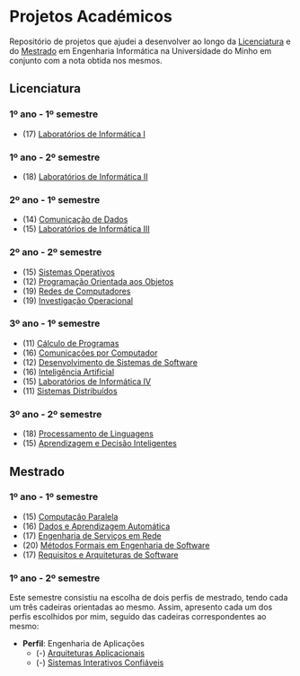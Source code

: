 # **Projetos Académicos**

Repositório de projetos que ajudei a desenvolver ao longo da [Licenciatura](#licenciatura) e do [Mestrado](#mestrado) em Engenharia Informática na Universidade do Minho em conjunto com a nota obtida nos mesmos.





## <a id="licenciatura">  </a>  **Licenciatura**

### **1º ano - 1º semestre**

- (17) [Laboratórios de Informática I](https://github.com/marshaia/uminho-miei/tree/main/Licenciatura/1ano/Laborat%C3%B3rios%20de%20Inform%C3%A1tica%20I)



### **1º ano - 2º semestre**

- (18) [Laboratórios de Informática II](https://github.com/marshaia/uminho-miei/tree/main/Licenciatura/1ano/Laborat%C3%B3rios%20de%20Inform%C3%A1tica%20II)



### **2º ano - 1º semestre**

- (14) [Comunicação de Dados](https://github.com/marshaia/SHAFT-CD-20-21)
- (15) [Laboratórios de Informática III](https://github.com/marshaia/uminho-miei/tree/main/Licenciatura/2ano/Laborat%C3%B3rios%20de%20Inform%C3%A1tica%20III)

### **2º ano - 2º semestre**

- (15) [Sistemas Operativos](https://github.com/marshaia/uminho-miei/tree/main/Licenciatura/2ano/Sistemas%20Operativos)
- (12) [Programação Orientada aos Objetos](https://github.com/marshaia/uminho-miei/tree/main/Licenciatura/2ano/Programa%C3%A7%C3%A3o%20Orientada%20aos%20Objetos)
- (19) [Redes de Computadores](https://github.com/marshaia/uminho-miei/tree/main/Licenciatura/2ano/Redes%20de%20Computadores)
- (19) [Investigação Operacional](https://github.com/marshaia/uminho-miei/tree/main/Licenciatura/2ano/Investiga%C3%A7%C3%A3o%20Operacional)

### **3º ano - 1º semestre**

- (11) [Cálculo de Programas](https://github.com/marshaia/uminho-miei/tree/main/Licenciatura/3ano/C%C3%A1lculo%20de%20Programas)
- (16) [Comunicações por Computador](https://github.com/marshaia/CC-21-22)
- (12) [Desenvolvimento de Sistemas de Software](https://github.com/marshaia/uminho-miei/tree/main/Licenciatura/3ano/Desenvolvimento%20de%20Sistemas%20de%20Software)
- (16) [Inteligência Artificial](https://github.com/marshaia/uminho-miei/tree/main/Licenciatura/3ano/Intelig%C3%AAncia%20Artificial)
- (15) [Laboratórios de Informática IV](https://github.com/marshaia/LI4-21-22)
- (11) [Sistemas Distribuídos](https://github.com/marshaia/uminho-miei/tree/main/Licenciatura/3ano/Sistemas%20Distribu%C3%ADdos)

### **3º ano - 2º semestre**

- (18) [Processamento de Linguagens](https://github.com/marshaia/uminho-miei/tree/main/Licenciatura/3ano/Processamento%20de%20Linguagens)
- (15) [Aprendizagem e Decisão Inteligentes](https://github.com/marshaia/ADI-21-22)








## <a id="mestrado">  </a>  **Mestrado**

### **1º ano - 1º semestre**

<!-- - Aplicações e Serviços de Computação em Nuvem -->
- (15) [Computação Paralela](https://github.com/marshaia/CP-22-23)
- (16) [Dados e Aprendizagem Automática](https://github.com/marshaia/uminho-miei/tree/main/Mestrado/1ano/Dados%20e%20Aprendizagem%20Autom%C3%A1tica)
- (17) [Engenharia de Serviços em Rede](https://github.com/marshaia/uminho-miei/tree/main/Mestrado/1ano/Engenharia%20de%20Servi%C3%A7os%20em%20Rede)
- (20) [Métodos Formais em Engenharia de Software](https://github.com/marshaia/uminho-miei/tree/main/Mestrado/1ano/M%C3%A9todos%20Formais%20em%20Engenharia%20de%20Software)
- (17) [Requisitos e Arquiteturas de Software](https://github.com/marshaia/RAS-22-23)




### **1º ano - 2º semestre**
Este semestre consistiu na escolha de dois perfis de mestrado, tendo cada um três cadeiras orientadas ao mesmo. Assim, apresento cada um dos perfis escolhidos por mim, seguido das cadeiras correspondentes ao mesmo:

- **Perfil**: Engenharia de Aplicações
  - (-) [Arquiteturas Aplicacionais](https://github.com/marshaia/AA-22-23)
  - (-) [Sistemas Interativos Confiáveis](https://github.com/marshaia/AA-22-23)
